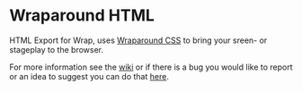 # Wraparound HTML
HTML Export for Wrap, uses [Wraparound CSS](https://github.com/Wraparound/css) to bring your sreen- or stageplay to the browser.

For more information see the [wiki](https://github.com/Wraparound/wrap/wiki) or if there is a bug you would like to report
or an idea to suggest you can do that [here](https://github.com/Wraparound/wrap/issues).
